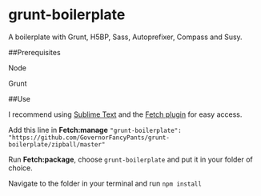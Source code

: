 grunt-boilerplate
=================

A boilerplate with Grunt, H5BP, Sass, Autoprefixer, Compass and Susy.

##Prerequisites

Node

Grunt

##Use

I recommend using [Sublime Text](http://www.sublimetext.com/) and the [Fetch plugin](https://github.com/weslly/Nettuts-Fetch) for easy access.

Add this line in **Fetch:manage** `"grunt-boilerplate": "https://github.com/GovernorFancyPants/grunt-boilerplate/zipball/master"`

Run **Fetch:package**, choose `grunt-boilerplate` and put it in your folder of choice.

Navigate to the folder in your terminal and run `npm install`
